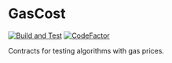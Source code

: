 # GasCost
[![Build and Test](https://github.com/The-Poolz/GasCost/actions/workflows/node.js.yml/badge.svg)](https://github.com/The-Poolz/GasCost/actions/workflows/node.js.yml)
[![CodeFactor](https://www.codefactor.io/repository/github/the-poolz/GasCost/badge)](https://www.codefactor.io/repository/github/the-poolz/GasCost)

Contracts for testing algorithms with gas prices.
